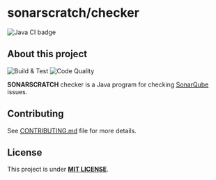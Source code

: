 # sonarscratch/checker

![Java CI badge](https://github.com/tcdorg/sonarscratch-checker/workflows/Java%20CI/badge.svg)

## About this project

![Build & Test](https://github.com/tcdorg/sonarscratch-checker/workflows/Build%20%26%20Test/badge.svg)
![Code Quality](https://github.com/tcdorg/sonarscratch-checker/workflows/Code%20Quality/badge.svg)

**SONARSCRATCH** checker is a Java program for checking [SonarQube](https://www.sonarqube.org) issues.

## Contributing

See [CONTRIBUTING.md](CONTRIBUTING.md) file for more details.

## License

This project is under [**MIT LICENSE**](LICENSE.txt).

